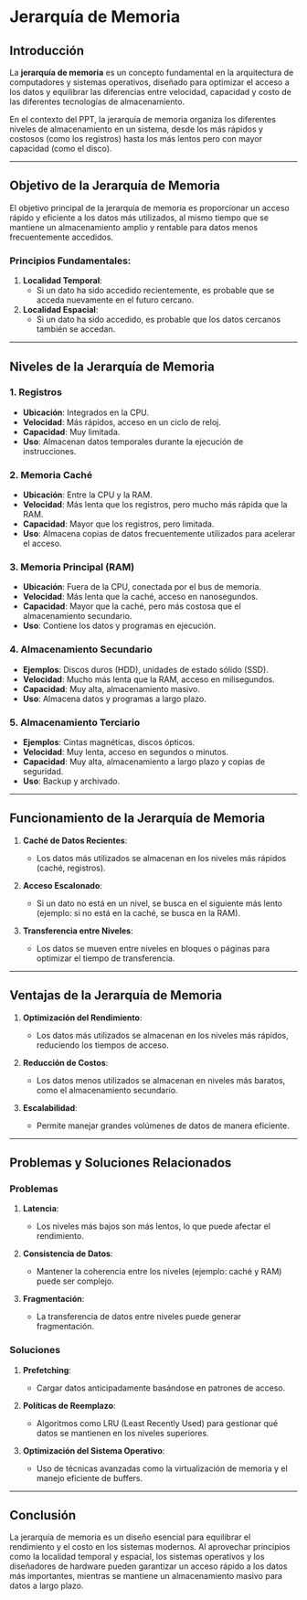 
# Jerarquía de Memoria

## Introducción
La **jerarquía de memoria** es un concepto fundamental en la arquitectura de computadores y sistemas operativos, diseñado para optimizar el acceso a los datos y equilibrar las diferencias entre velocidad, capacidad y costo de las diferentes tecnologías de almacenamiento. 

En el contexto del PPT, la jerarquía de memoria organiza los diferentes niveles de almacenamiento en un sistema, desde los más rápidos y costosos (como los registros) hasta los más lentos pero con mayor capacidad (como el disco).

---

## Objetivo de la Jerarquía de Memoria
El objetivo principal de la jerarquía de memoria es proporcionar un acceso rápido y eficiente a los datos más utilizados, al mismo tiempo que se mantiene un almacenamiento amplio y rentable para datos menos frecuentemente accedidos.

### Principios Fundamentales:
1. **Localidad Temporal**:
   - Si un dato ha sido accedido recientemente, es probable que se acceda nuevamente en el futuro cercano.
2. **Localidad Espacial**:
   - Si un dato ha sido accedido, es probable que los datos cercanos también se accedan.

---

## Niveles de la Jerarquía de Memoria

### 1. **Registros**
- **Ubicación**: Integrados en la CPU.
- **Velocidad**: Más rápidos, acceso en un ciclo de reloj.
- **Capacidad**: Muy limitada.
- **Uso**: Almacenan datos temporales durante la ejecución de instrucciones.

### 2. **Memoria Caché**
- **Ubicación**: Entre la CPU y la RAM.
- **Velocidad**: Más lenta que los registros, pero mucho más rápida que la RAM.
- **Capacidad**: Mayor que los registros, pero limitada.
- **Uso**: Almacena copias de datos frecuentemente utilizados para acelerar el acceso.

### 3. **Memoria Principal (RAM)**
- **Ubicación**: Fuera de la CPU, conectada por el bus de memoria.
- **Velocidad**: Más lenta que la caché, acceso en nanosegundos.
- **Capacidad**: Mayor que la caché, pero más costosa que el almacenamiento secundario.
- **Uso**: Contiene los datos y programas en ejecución.

### 4. **Almacenamiento Secundario**
- **Ejemplos**: Discos duros (HDD), unidades de estado sólido (SSD).
- **Velocidad**: Mucho más lenta que la RAM, acceso en milisegundos.
- **Capacidad**: Muy alta, almacenamiento masivo.
- **Uso**: Almacena datos y programas a largo plazo.

### 5. **Almacenamiento Terciario**
- **Ejemplos**: Cintas magnéticas, discos ópticos.
- **Velocidad**: Muy lenta, acceso en segundos o minutos.
- **Capacidad**: Muy alta, almacenamiento a largo plazo y copias de seguridad.
- **Uso**: Backup y archivado.

---

## Funcionamiento de la Jerarquía de Memoria

1. **Caché de Datos Recientes**:
   - Los datos más utilizados se almacenan en los niveles más rápidos (caché, registros).

2. **Acceso Escalonado**:
   - Si un dato no está en un nivel, se busca en el siguiente más lento (ejemplo: si no está en la caché, se busca en la RAM).

3. **Transferencia entre Niveles**:
   - Los datos se mueven entre niveles en bloques o páginas para optimizar el tiempo de transferencia.

---

## Ventajas de la Jerarquía de Memoria

1. **Optimización del Rendimiento**:
   - Los datos más utilizados se almacenan en los niveles más rápidos, reduciendo los tiempos de acceso.

2. **Reducción de Costos**:
   - Los datos menos utilizados se almacenan en niveles más baratos, como el almacenamiento secundario.

3. **Escalabilidad**:
   - Permite manejar grandes volúmenes de datos de manera eficiente.

---

## Problemas y Soluciones Relacionados

### Problemas
1. **Latencia**:
   - Los niveles más bajos son más lentos, lo que puede afectar el rendimiento.

2. **Consistencia de Datos**:
   - Mantener la coherencia entre los niveles (ejemplo: caché y RAM) puede ser complejo.

3. **Fragmentación**:
   - La transferencia de datos entre niveles puede generar fragmentación.

### Soluciones
1. **Prefetching**:
   - Cargar datos anticipadamente basándose en patrones de acceso.

2. **Políticas de Reemplazo**:
   - Algoritmos como LRU (Least Recently Used) para gestionar qué datos se mantienen en los niveles superiores.

3. **Optimización del Sistema Operativo**:
   - Uso de técnicas avanzadas como la virtualización de memoria y el manejo eficiente de buffers.

---

## Conclusión
La jerarquía de memoria es un diseño esencial para equilibrar el rendimiento y el costo en los sistemas modernos. Al aprovechar principios como la localidad temporal y espacial, los sistemas operativos y los diseñadores de hardware pueden garantizar un acceso rápido a los datos más importantes, mientras se mantiene un almacenamiento masivo para datos a largo plazo.
